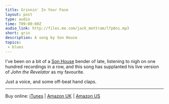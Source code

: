 ```yaml
---
title: Grinnin' In Your Face
layout: post
type: audio
time: T09:00:00Z
audio_link: http://files.me.com/jack_mottram/lfp6ni.mp3
short: grin
description: A song by Son House
topics:
 - blues
---
```


I've been on a bit of a [Son House][1] bender of late, listening to nigh on one hundred recordings in a row, and this song has supplanted his live version of _John the Revelator_ as my favourite.

Just a voice, and some off-beat hand claps.

<hr />
<p class="small">Buy online: <a href="http://clkuk.tradedoubler.com/click?p=23708&amp;a=1755858&amp;url=http%3A%2F%2Fitunes.apple.com%2Fgb%2Falbum%2Fgrinnin-in-your-face%2Fid193908282%3Fi%3D193908605%26uo%3D6%26partnerId%3D2003" target="itunes_store">iTunes</a> | <a href="http://www.amazon.co.uk/gp/product/B001J29CRU?ie=UTF8&amp;tag=submirespo-21&amp;linkCode=as2&amp;camp=1634&amp;creative=19450&amp;creativeASIN=B001J29CRU">Amazon UK</a><img src="http://www.assoc-amazon.co.uk/e/ir?t=submirespo-21&amp;l=as2&amp;o=2&amp;a=B001J29CRU" width="1" height="1" alt="" style="border:none !important; margin:0px !important;" /> | <a href="http://www.amazon.com/gp/product/B00138GKZW?ie=UTF8&amp;tag=submirespo-20&amp;linkCode=as2&amp;camp=1789&amp;creative=390957&amp;creativeASIN=B00138GKZW">Amazon US</a><img src="http://www.assoc-amazon.com/e/ir?t=submirespo-20&amp;l=as2&amp;o=1&amp;a=B00138GKZW" width="1" height="1" alt="" style="border:none !important; margin:0px !important;" />

[1]:http://en.wikipedia.org/wiki/Son_House "The Wikipedia entry on Son House"
